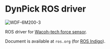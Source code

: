 DynPick ROS driver
==================================

![WDF-6M200-3](http://www.wacoh-tech.com/img/img_model_wdf_6m200_3.jpg "WDF-6M200-3")

ROS driver for [Wacoh-tech force sensor](http://www.wacoh-tech.com/en/products/dynpick/).

Document is available at `ros.org` (for [ROS Indigo](http://docs.ros.org/indigo/api/dynpick_driver/html/index.html)).
